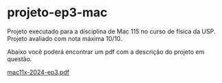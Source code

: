 # projeto-ep3-mac
Projeto executado para a disciplina de Mac 115 no curso de física da USP. Projeto avaliado com nota máxima 10/10.

Abaixo você poderá encontrar um pdf com a descrição do projeto em questão.


[mac11x-2024-ep3.pdf](https://github.com/user-attachments/files/18187498/mac11x-2024-ep3.pdf)
